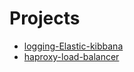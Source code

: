 # Projects
 - [logging-Elastic-kibbana](Elastic-Kibanna-Logger/README.md)
 - [haproxy-load-balancer](Haproxy-LoadBalancing/README.md)

 

